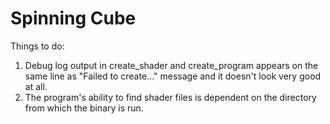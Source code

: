 # Spinning Cube

Things to do:

1. Debug log output in create_shader and create_program appears on the same line
   as "Failed to create..." message and it doesn't look very good at all.
2. The program's ability to find shader files is dependent on the directory from
   which the binary is run.